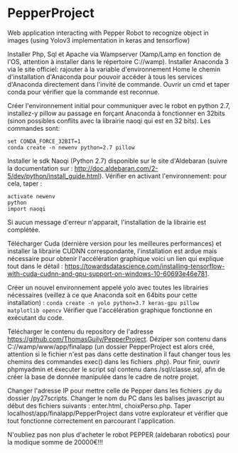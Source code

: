# PepperProject
Web application interacting with Pepper Robot to recognize object in images (using Yolov3 implementation in keras and tensorflow)

Installer Php, Sql et Apache via Wampserver (Xamp/Lamp en fonction de l'OS, attention à installer dans le répertoire C://wamp).
Installer Anaconda 3 via le site officiel: rajouter à la variable d'environnement Home le chemin d'installation d'Anaconda pour pouvoir accéder à tous les services d'Anaconda directement dans l'invité de commande. Ouvrir un cmd et taper conda pour vérifier que la commande est reconnue.

Créer l'environnement initial pour communiquer avec le robot en python 2.7, installez-y pillow au passage en forçant Anaconda à fonctionner en 32bits (sinon possibles conflits avec la librairie naoqi qui est en 32 bits). Les commandes sont: 

```
set CONDA_FORCE_32BIT=1
conda create -n newenv python=2.7 pillow
```

Installer le sdk Naoqi (Python 2.7) disponible sur le site d'Aldebaran (suivre la documentation sur : http://doc.aldebaran.com/2-5/dev/python/install_guide.html).
Vérifier  en activant l'environnement: pour cela, taper :
 ```
activate newenv
python
import naoqi
```
Si aucun message d'erreur n'apparait, l'installation de la librairie est complétée.

Télécharger Cuda (dernière version pour les meilleures performances) et installer la librairie CUDNN correspondante, l'installation est ardue mais nécessaire pour obtenir l'accélération graphique voici un lien qui explique tout dans le détail : https://towardsdatascience.com/installing-tensorflow-with-cuda-cudnn-and-gpu-support-on-windows-10-60693e46e781.

Créer un nouvel environnement appelé yolo avec toutes les librairies nécessaires (veillez à ce que Anaconda soit en 64bits pour cette installation) :
``` conda create -n yolo python=3.7 keras-gpu pillow matplotlib opencv ```
Vérifier que l'accélération graphique fonctionne en exécutant du code.

Télécharger le contenu du repository de l'adresse https://github.com/ThomasGuily/PepperProject. Déziper son contenu dans C://wamp/www/app/finalapp (un dossier PepperProject est alors créé, attention si le fichier n'est pas dans cette destination il faut changer tous les chemins des commandes exec() dans les fichiers .php). Pour finir, ouvrir phpmyadmin et éxecuter le script sql contenu dans /sql/classe.sql, afin de créer la base de donnée manipulée dans le cadre de notre projet.

Changer l'adresse IP pour mettre celle de Pepper dans les fichiers .py du dossier /py27scripts.
Changer le nom du PC dans les balises javascript au début des fichiers suivants : enter.html, choixPerso.php.
Taper localhost/app/finalapp/PepperProject dans votre explorateur et vérifier que tout fonctionne correctement en parcourant l'application.

N'oubliez pas non plus d'acheter le robot PEPPER (aldebaran robotics) pour la modique somme de 20000€!!!
